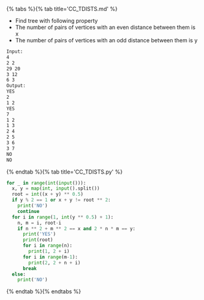 {% tabs %}{% tab title='CC_TDISTS.md' %}

* Find tree with following property
* The number of pairs of vertices with an even distance between them is x
* The number of pairs of vertices with an odd distance between them is y

```txt
Input:
4
2 2
29 20
3 12
6 3
Output:
YES
2
1 2
YES
7
1 2
1 3
2 4
2 5
3 6
3 7
NO
NO
```

{% endtab %}{% tab title='CC_TDISTS.py' %}

```py
for _ in range(int(input())):
  x, y = map(int, input().split())
  root = int((x + y) ** 0.5)
  if y % 2 == 1 or x + y != root ** 2:
    print('NO')
    continue
  for i in range(1, int(y ** 0.5) + 1):
    n, m = i, root-i
    if n ** 2 + m ** 2 == x and 2 * n * m == y:
      print('YES')
      print(root)
      for i in range(n):
        print(1, 2 + i)
      for i in range(m-1):
        print(2, 2 + n + i)
      break
  else:
    print('NO')
```

{% endtab %}{% endtabs %}
